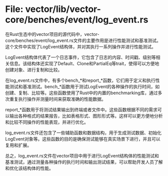 # File: vector/lib/vector-core/benches/event/log_event.rs

在Rust生态中的vector项目的源代码中，vector-core/benches/event/log_event.rs文件的主要作用是进行性能测试和基准测试。这个文件中实现了LogEvent结构体，并对其执行一系列操作并进行性能测试。

LogEvent结构体代表了一个日志事件，它包含了日志的内容、时间戳、级别等相关信息。该结构体还实现了Default、Clone和PartialEq等trait，使得可以方便地创建对象、进行复制和比较。

在log_event.rs文件中，有多个bench_*和report_*函数，它们用于定义和执行性能测试和基准测试。bench_*函数用于测试LogEvent的各种操作的执行时间，如创建、复制、比较等。这些函数使用了Rust中的内置的benchmarking库，通过多次重复执行操作并测量时间来获取准确的性能数据。

report_*函数用于将测试结果输出到终端或者文件中。这些函数根据不同的需求可以输出各种格式的结果报告，比如表格形式、图形形式等。这样可以更方便地分析和比较不同操作的性能表现，并进行优化。

log_event.rs文件还包含了一些辅助函数和数据结构，用于生成测试数据、初始化LogEvent对象等。这些函数的目的是确保测试能够在真实场景下进行，并且可以复用和扩展。

总之，log_event.rs文件在vector项目中用于进行LogEvent结构体的性能测试和基准测试，通过测量各种操作的执行时间和输出测试结果，可以帮助开发人员了解和优化该结构体的性能。


